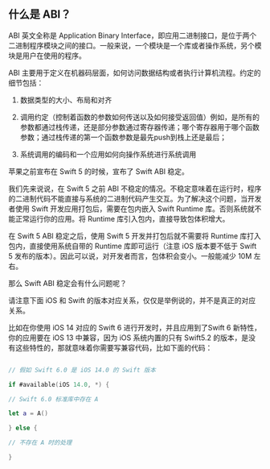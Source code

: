 ## 什么是 ABI？

ABI 英文全称是 Application Binary Interface，即应用二进制接口，是位于两个二进制程序模块之间的接口。一般来说，一个模块是一个库或者操作系统，另个模块是用户在使用的程序。



ABI 主要用于定义在机器码层面，如何访问数据结构或者执行计算机流程。约定的细节包括：



1. 数据类型的大小、布局和对齐

2. 调用约定（控制着函数的参数如何传送以及如何接受返回值）例如，是所有的参数都通过栈传递，还是部分参数通过寄存器传递；哪个寄存器用于哪个函数参数；通过栈传递的第一个函数参数是最先push到栈上还是最后；

3. 系统调用的编码和一个应用如何向操作系统进行系统调用



苹果之前宣布在 Swift 5 的时候，宣布了 Swift ABI 稳定。



我们先来说说，在 Swift 5 之前 ABI 不稳定的情况。不稳定意味着在运行时，程序的二进制代码不能直接与系统的二进制代码产生交互。为了解决这个问题，当开发者使用 Swift 开发应用打包后，需要在包内嵌入 Swift Runtime 库。否则系统就不能正常运行你的应用。将 Runtime 库引入包内，直接导致包体积增大。



在 Swift 5 ABI 稳定之后，使用 Swift 5 开发并打包后就不需要将 Runtime 库打入包内，直接使用系统自带的 Runtime 库即可运行（注意 iOS 版本要不低于 Swift 5 发布的版本）。因此可以说，对开发者而言，包体积会变小。一般能减少 10M 左右。



那么 Swift ABI 稳定会有什么问题呢？

请注意下面 iOS 和 Swift 的版本对应关系，仅仅是举例说的，并不是真正的对应关系。

比如在你使用 iOS 14 对应的 Swift 6 进行开发时，并且应用到了Swift 6 新特性，你的应用要在 iOS 13 中兼容，因为 iOS 系统内置的只有 Swift5.2 的版本，是没有这些特性的，那就意味着你需要写兼容代码，比如下面的代码：

```swift

// 假如 Swift 6.0 是 iOS 14.0 的 Swift 版本

if #available(iOS 14.0, *) {

// Swift 6.0 标准库中存在 A

let a = A()

} else {

// 不存在 A 时的处理

}

```

